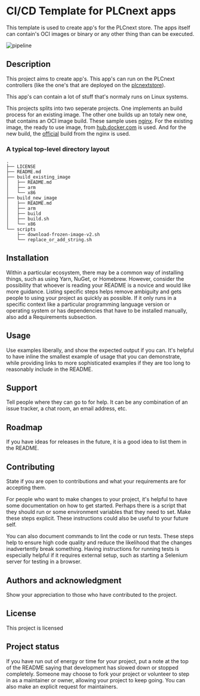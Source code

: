 # CI/CD Template for PLCnext apps
This template is used to create app's for the PLCnext store. 
The apps itself can contain's OCI images or binary or any other thing than can be executed.

![pipeline](https://gitlab.phoenixcontact.com/vmm-factory-automation/digital-factory/data-collection-storage-evaluation/container-app-template-for-plcnext/badges/$branch/pipeline.svg)
## Description
This project aims to create app's. This app's can run on the PLCnext controllers (like the one's that are deployed on the [plcnextstore](https://www.plcnextstore.com)). 

This app's can contain a lot of stuff that's normaly runs on Linux systems. 

This projects splits into two seperate projects. One implements an build process for an existing image.
The other one builds up an totaly new one, that contains an OCI image build. 
These sample uses [nginx](https://nginx.org). For the existing image, the ready to use image, from [hub.docker.com](https://hub.docker.com/_/nginx) is used. And for the new build, the [official](https://github.com/nginxinc/docker-nginx) build from the nginx is used.

### A typical top-level directory layout

    .
    ├── LICENSE
    ├── README.md
    ├── build_existing_image
    │   ├── README.md
    │   ├── arm
    │   └── x86
    ├── build_new_image
    │   ├── README.md
    │   ├── arm
    │   ├── build
    │   ├── build.sh
    │   └── x86
    └── scripts
        ├── download-frozen-image-v2.sh
        └── replace_or_add_string.sh

## Installation
Within a particular ecosystem, there may be a common way of installing things, such as using Yarn, NuGet, or Homebrew. However, consider the possibility that whoever is reading your README is a novice and would like more guidance. Listing specific steps helps remove ambiguity and gets people to using your project as quickly as possible. If it only runs in a specific context like a particular programming language version or operating system or has dependencies that have to be installed manually, also add a Requirements subsection.

## Usage
Use examples liberally, and show the expected output if you can. It's helpful to have inline the smallest example of usage that you can demonstrate, while providing links to more sophisticated examples if they are too long to reasonably include in the README.

## Support
Tell people where they can go to for help. It can be any combination of an issue tracker, a chat room, an email address, etc.

## Roadmap
If you have ideas for releases in the future, it is a good idea to list them in the README.

## Contributing
State if you are open to contributions and what your requirements are for accepting them.

For people who want to make changes to your project, it's helpful to have some documentation on how to get started. Perhaps there is a script that they should run or some environment variables that they need to set. Make these steps explicit. These instructions could also be useful to your future self.

You can also document commands to lint the code or run tests. These steps help to ensure high code quality and reduce the likelihood that the changes inadvertently break something. Having instructions for running tests is especially helpful if it requires external setup, such as starting a Selenium server for testing in a browser.

## Authors and acknowledgment
Show your appreciation to those who have contributed to the project.

## License
This project is licensed 

## Project status
If you have run out of energy or time for your project, put a note at the top of the README saying that development has slowed down or stopped completely. Someone may choose to fork your project or volunteer to step in as a maintainer or owner, allowing your project to keep going. You can also make an explicit request for maintainers.
